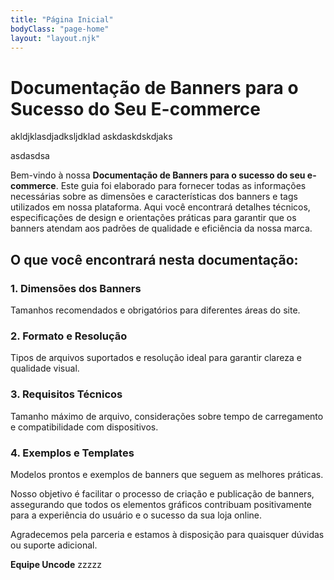 ```yaml
---
title: "Página Inicial"
bodyClass: "page-home"
layout: "layout.njk"
---
```


# Documentação de Banners para o Sucesso do Seu E-commerce 
akldjklasdjadksljdklad
askdaskdskdjaks



 

asdasdsa

Bem-vindo à nossa **Documentação de Banners para o sucesso do seu e-commerce**. Este guia foi elaborado para fornecer todas as informações necessárias sobre as dimensões e características dos banners e tags utilizados em nossa plataforma. Aqui você encontrará detalhes técnicos, especificações de design e orientações práticas para garantir que os banners atendam aos padrões de qualidade e eficiência da nossa marca.

## O que você encontrará nesta documentação:

### 1. Dimensões dos Banners
Tamanhos recomendados e obrigatórios para diferentes áreas do site.

### 2. Formato e Resolução
Tipos de arquivos suportados e resolução ideal para garantir clareza e qualidade visual.

### 3. Requisitos Técnicos
Tamanho máximo de arquivo, considerações sobre tempo de carregamento e compatibilidade com dispositivos.

### 4. Exemplos e Templates
Modelos prontos e exemplos de banners que seguem as melhores práticas.

Nosso objetivo é facilitar o processo de criação e publicação de banners, assegurando que todos os elementos gráficos contribuam positivamente para a experiência do usuário e o sucesso da sua loja online.

Agradecemos pela parceria e estamos à disposição para quaisquer dúvidas ou suporte adicional.

**Equipe Uncode**
zzzzz
